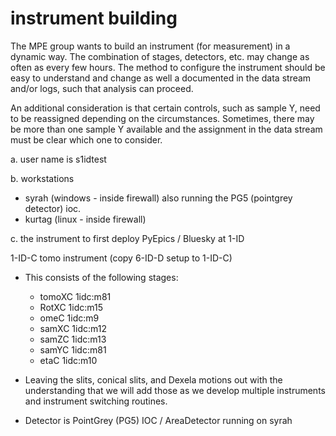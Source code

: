 # instrument building

The MPE group wants to build an instrument (for measurement) in a dynamic
way.  The combination of stages, detectors, etc. may change as often as
every few hours.  The method to configure the instrument should be easy
to understand and change as well a documented in the data stream and/or
logs, such that analysis can proceed.

An additional consideration is that certain controls, such as sample Y,
need to be reassigned depending on the circumstances.  Sometimes, there
may be more than one sample Y available and the assignment in the data
stream must be clear which one to consider.

a. user name is s1idtest

b. workstations

- syrah (windows - inside firewall) also running the PG5 (pointgrey detector) ioc.
- kurtag (linux - inside firewall)

c. the instrument to first deploy PyEpics / Bluesky at 1-ID

1-ID-C tomo instrument (copy 6-ID-D setup to 1-ID-C)

- This consists of the following stages:
  - tomoXC 1idc:m81
  - RotXC 1idc:m15
  - omeC 1idc:m9
  - samXC 1idc:m12
  - samZC 1idc:m13
  - samYC 1idc:m81
  - etaC 1idc:m10

- Leaving the slits, conical slits, and Dexela motions out with the
  understanding that we will add those as we develop multiple instruments
  and instrument switching routines.
- Detector is PointGrey (PG5) IOC / AreaDetector running on syrah
